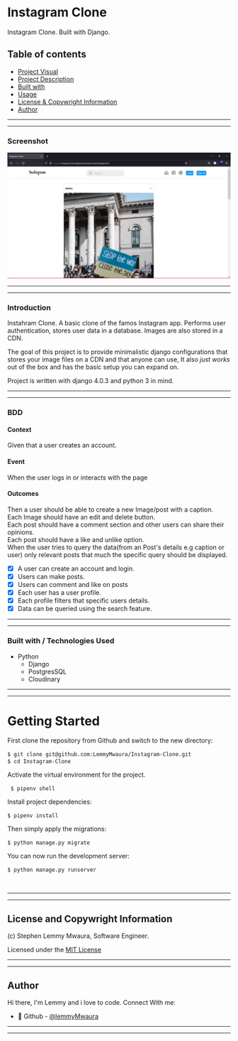 # Instagram Clone
Instagram Clone. Built with Django.

## Table of contents
  <!-- - [Screenshot](#screenshot) -->
  - [Project Visual](#Screenshot)
  - [Project Description](#Project-description) 
  - [Built with](#built-with)
  - [Usage](#Getting-Started)
  - [License & Copywright Information](#License-and-Copywright-Information)
  - [Author](#author)

---
___

### Screenshot
![Website](static/images/web.png)
___
---
### Introduction
Instahram Clone.
A basic clone of the famos Instagram app. Performs user authentication, stores user data in a database. Images are also stored in a CDN.

The goal of this project is to provide minimalistic django configurations that stores your image files on a CDN and that anyone can use, It also _just works_ out of the box and has the basic setup you can expand on. 

Project is written with django 4.0.3 and python 3 in mind.

---
___

### BDD
 #### Context
  Given that a user creates an account.
 #### Event
  When the user logs in or interacts with the page
#### Outcomes
  Then a user should be able to create a new Image/post with a caption.\
  Each Image should have an edit and delete button.\
  Each post should have a comment section and other users can share their opinions.\
  Each post should have a like and unlike option.\
  When the user tries to query the data(from an Post's details e.g caption or user) only relevant posts that much the specific query should be displayed.

* [x] A user can create an account and login.
* [x] Users can make posts.
* [x] Users can comment and like on posts
* [x] Each user has a user profile.
* [x] Each profile filters that specific users details.
* [x] Data can be queried using the search feature.

---
___
### Built with / Technologies Used

- Python
    - Django
    - PostgresSQL
    - Cloudinary
---
___


# Getting Started

First clone the repository from Github and switch to the new directory:

    $ git clone git@github.com:LemmyMwaura/Instagram-Clone.git
    $ cd Instagram-Clone
    
Activate the virtual environment for the project.

     $ pipenv shell
    
Install project dependencies:

    $ pipenv install
    
    
Then simply apply the migrations:

    $ python manage.py migrate
    

You can now run the development server:

    $ python manage.py runserver

<br>

---
___

## License and Copywright Information
(c) Stephen Lemmy Mwaura, Software Engineer.

Licensed under the [MIT License](LISENCE)

---
___
## Author 
Hi there, I'm Lemmy and i love to code. Connect With me:

- 🎱 Github - [@lemmyMwaura](https://github.com/LemmyMwaura)

---
___

